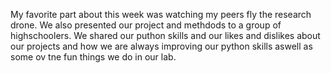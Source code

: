 
My favorite part about this week was watching my peers fly the research drone. We also presented our project and methdods to a group of highschoolers. We shared our puthon skills and our likes and dislikes about our projects and how we are always improving our python skills aswell as some ov tne fun things we do in our lab. 
